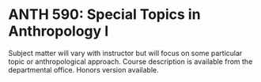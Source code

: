 # ANTH 590: Special Topics in Anthropology I

Subject matter will vary with instructor but will focus on some particular topic or anthropological approach. Course description is available from the departmental office. Honors version available.